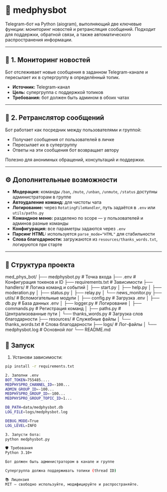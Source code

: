# 🧠 medphysbot

Telegram-бот на Python (aiogram), выполняющий две ключевые функции: мониторинг новостей и ретрансляция сообщений. Подходит для поддержки, обратной связи, а также автоматического распространения информации.

---

## 📡 1. Мониторинг новостей

Бот отслеживает новые сообщения в заданном Telegram-канале и пересылает их в супергруппу в определённый топик.

- **Источник:** Telegram-канал  
- **Цель:** супергруппа с поддержкой топиков  
- **Требования:** бот должен быть админом в обоих чатах

---

## 🔁 2. Ретранслятор сообщений

Бот работает как посредник между пользователями и группой:

- Получает сообщения от пользователей в личке  
- Пересылает их в супергруппу  
- Ответы на эти сообщения бот возвращает автору  

Полезно для анонимных обращений, консультаций и поддержки.

---

## ⚙️ Дополнительные возможности

- **Модерация:** команды `/ban`, `/mute`, `/unban`, `/unmute`, `/status` доступны администраторам в группе  
- **Автоудаление команд:** для чистоты чата  
- **Логирование:** через `RotatingFileHandler`, путь задаётся в `.env` или `utils/paths.py`  
- **Командное меню:** разделено по scope — у пользователей и админов разные команды  
- **Конфигурация:** все параметры задаются через `.env`  
- **Парсинг HTML:** используется `parse_mode="HTML"` для стабильности  
- **Слова благодарности:** загружаются из `resources/thanks_words.txt`, логируются при старте

---

## 🧱 Структура проекта

med_phys_bot/
├── medphysbot.py           # Точка входа
├── .env                    # Конфигурация токенов и ID
├── requirements.txt        # Зависимости
├── handlers/               # Логика команд и событий
│   ├── start.py
│   ├── help.py
│   ├── moderation.py
│   ├── status.py
│   ├── relay.py
│   └── news_monitor.py
├── utils/                  # Вспомогательные модули
│   ├── config.py           # Загрузка .env
│   ├── db.py               # База данных .env
│   ├── logger.py           # Логирование
│   ├── commands.py         # Регистрация команд
│   ├── paths.py            # Централизованные пути
│   └── thanks_words.py     # Загрузка слов благодарности
├── resources/              # Служебные файлы 
│   └── thanks_words.txt    # Слова благодарности
├── logs/                   # Лог-файлы 
│   └── medphysbot.log      # Основной лог
└── README.md


## 🚀 Запуск

1. Установи зависимости:

```bash
pip install -r requirements.txt

2. Заполни .env
BOT_TOKEN=755485....
MEDPHYSPRO_CHANNEL_ID=-100...
ADMIN_GROUP_ID=-100...
MEDPHYSPRO_GROUP_ID=-100...
MEDPHYSPRO_GROUP_TOPIC_ID=1...

DB_PATH=data/medphysbot.db
LOG_FILE=logs/medphysbot.log

DEBUG_MODE=True
LOG_LEVEL=INFO

3. Запусти бота:
python medphysbot.py

🛡️ Требования
Python 3.10+

Бот должен быть администратором в канале и группе

Супергруппа должна поддерживать топики (thread ID)

📚 Лицензия
MIT — свободно используйте, модифицируйте и распространяйте.